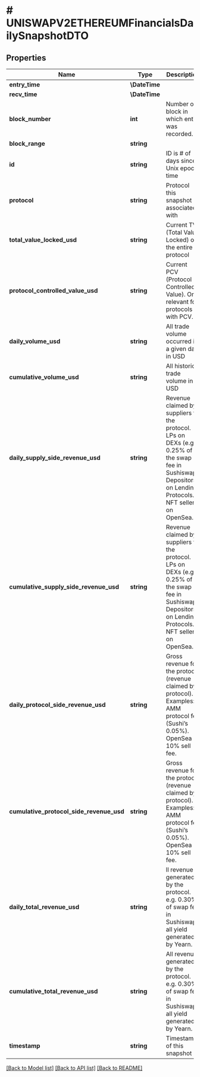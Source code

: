 # # UNISWAPV2ETHEREUMFinancialsDailySnapshotDTO

## Properties

Name | Type | Description | Notes
------------ | ------------- | ------------- | -------------
**entry_time** | **\DateTime** |  | [optional]
**recv_time** | **\DateTime** |  | [optional]
**block_number** | **int** | Number of block in which entity was recorded. | [optional]
**block_range** | **string** |  | [optional]
**id** | **string** | ID is # of days since Unix epoch time | [optional]
**protocol** | **string** | Protocol this snapshot is associated with | [optional]
**total_value_locked_usd** | **string** | Current TVL (Total Value Locked) of the entire protocol | [optional]
**protocol_controlled_value_usd** | **string** | Current PCV (Protocol Controlled Value). Only relevant for protocols with PCV. | [optional]
**daily_volume_usd** | **string** | All trade volume occurred in a given day, in USD | [optional]
**cumulative_volume_usd** | **string** | All historical trade volume in USD | [optional]
**daily_supply_side_revenue_usd** | **string** | Revenue claimed by suppliers to the protocol. LPs on DEXs (e.g. 0.25% of the swap fee in Sushiswap). Depositors on Lending Protocols. NFT sellers on OpenSea. | [optional]
**cumulative_supply_side_revenue_usd** | **string** | Revenue claimed by suppliers to the protocol. LPs on DEXs (e.g. 0.25% of the swap fee in Sushiswap). Depositors on Lending Protocols. NFT sellers on OpenSea. | [optional]
**daily_protocol_side_revenue_usd** | **string** | Gross revenue for the protocol (revenue claimed by protocol). Examples: AMM protocol fee (Sushi’s 0.05%). OpenSea 10% sell fee. | [optional]
**cumulative_protocol_side_revenue_usd** | **string** | Gross revenue for the protocol (revenue claimed by protocol). Examples: AMM protocol fee (Sushi’s 0.05%). OpenSea 10% sell fee. | [optional]
**daily_total_revenue_usd** | **string** | ll revenue generated by the protocol. e.g. 0.30% of swap fee in Sushiswap, all yield generated by Yearn. | [optional]
**cumulative_total_revenue_usd** | **string** | All revenue generated by the protocol. e.g. 0.30% of swap fee in Sushiswap, all yield generated by Yearn. | [optional]
**timestamp** | **string** | Timestamp of this snapshot | [optional]

[[Back to Model list]](../../README.md#models) [[Back to API list]](../../README.md#endpoints) [[Back to README]](../../README.md)
